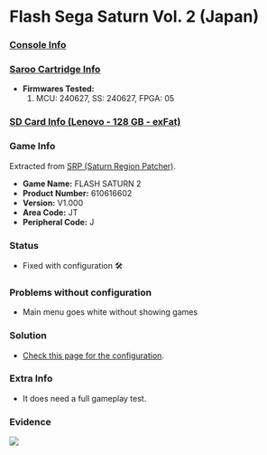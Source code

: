 # Flash Sega Saturn Vol. 2 (Japan)

### [Console Info](../../../../Info/Consoles/VA13/README.md)

### [Saroo Cartridge Info](../../../../Info/Cartridges/RetroGameParadiseStore/1.32F/README.md)

- <b>Firmwares Tested:</b>
  1. MCU: 240627, SS: 240627, FPGA: 05

### [SD Card Info (Lenovo - 128 GB - exFat)](../../../../Info/SdCards/Lenovo/128GB/exfat/README.md)

### Game Info

Extracted from [SRP (Saturn Region Patcher)](https://segaxtreme.net/resources/saturn-region-patcher.81/download).

- <b>Game Name:</b> FLASH SATURN 2
- <b>Product Number:</b> 610616602
- <b>Version:</b> V1.000
- <b>Area Code:</b> JT
- <b>Peripheral Code:</b> J

### Status

- Fixed with configuration :hammer_and_wrench:

### Problems without configuration

- Main menu goes white without showing games

### Solution

- [Check this page for the configuration](https://github.com/williamdsw/saroo-configuration-list/blob/master/J/610616602/README.md).

### Extra Info

- It does need a full gameplay test.

### Evidence

[![](https://img.youtube.com/vi/B3P6xI0YjaQ/0.jpg)](https://www.youtube.com/watch?v=B3P6xI0YjaQ)
